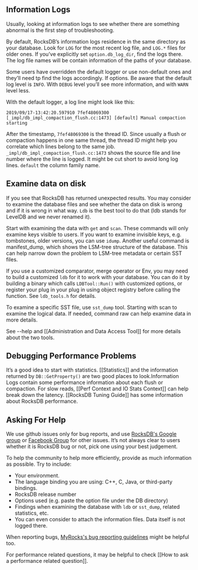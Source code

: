 ## Information Logs
Usually, looking at information logs to see whether there are something abnormal is the first step of troubleshooting.

By default, RocksDB’s information logs residence in the same directory as your database. Look for `LOG` for the most recent log file, and `LOG.*` files for older ones. If you’ve explicitly set `option.db_log_dir`, find the logs there. The log file names will be contain information of the paths of your database.

Some users have overridden the default logger or use non-default ones and they’ll need tp find the logs accordingly.
If options.
Be aware that the default log level is `INFO`. With `DEBUG` level you’ll see more information, and with `WARN` level less.

With the default logger, a log line might look like this:
```
2019/09/17-13:42:20.597910 7fef48069300 [_impl/db_impl_compaction_flush.cc:1473] [default] Manual compaction starting
```
After the timestamp, `7fef48069300` is the thread ID. Since usually a flush or compaction happens in one same thread, the thread ID might help you correlate which lines belong to the same job. `_impl/db_impl_compaction_flush.cc:1473` shows the source file and line number where the line is logged. It might be cut short to avoid long log lines. `default` the column family name.

## Examine data on disk
If you see that RocksDB has returned unexpected results. You may consider to examine the database files and see whether the data on disk is wrong and if it is wrong in what way. `Ldb` is the best tool to do that (ldb stands for LevelDB and we never renamed it).

Start with examining the data with `get` and `scan`. These commands will only examine keys visible to users. If you want to examine invisible keys, e.g. tombstones, older versions, you can use `idump`. Another useful command is manifest_dump, which shows the LSM-tree structure of the database. This can help narrow down the problem to LSM-tree metadata or certain SST files.

If you use a customized comparator, merge operator or Env, you may need to build a customized `ldb` for it to work with your database. You can do it by building a binary which calls `LDBTool::Run()` with customized options, or register your plug in your plug in using object registry before calling the function. See `ldb_tools.h` for details. 

To examine a specific SST file, use `sst_dump` tool. Starting with scan to examine the logical data. If needed, command raw can help examine data in more details.

See --help and [[Administration and Data Access Tool]] for more details about the two tools.

## Debugging Performance Problems
It’s a good idea to start with statistics. [[Statistics]] and the information returned by `DB::GetProperty()` are two good places to look.Information Logs contain some performance information about each flush or compaction. For slow reads, [[Perf Context and IO Stats Context]] can help break down the latency. [[RocksDB Tuning Guide]] has some information about RocksDB performance.

## Asking For Help
We use github issues only for bug reports, and use [RocksDB's Google group](https://groups.google.com/forum/#!forum/rocksdb) or [Facebook Group](https://www.facebook.com/groups/rocksdb.dev/) for other issues. It’s not always clear to users whether it is RocksDB bug or not, pick one using your best judgement.

To help the community to help more efficiently, provide as much information as possible. Try to include:
* Your environment.
* The language binding you are using: C++, C, Java, or third-party bindings.
* RocksDB release number
* Options used (e.g. paste the option file under the DB directory)
* Findings when examining the database with `ldb` or `sst_dump`, related statistics, etc.
* You can even consider to attach the information files. Data itself is not logged there.

When reporting bugs, [MyRocks's bug reporting guidelines](https://github.com/facebook/mysql-5.6/wiki/Reporting-bugs-and-asking-for-help) might be helpful too.

For performance related questions, it may be helpful to check [[How to ask a performance related question]].
